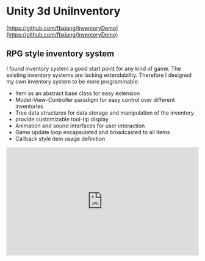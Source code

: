 # Unity 3d UniInventory
[https://github.com/fbxiang/InventoryDemo](https://github.com/fbxiang/InventoryDemo)

## RPG style inventory system
I found inventory system a good start point for any kind of game. The existing inventory systems are lacking extendability. Therefore I designed my own inventory system to be more programmable:
* Item as an abstract base class for easy extension
* Model-View-Controller paradigm for easy control over different inventories
* Tree data structures for data storage and manipulation of the inventory
* provide customizable tool-tip display
* Animation and sound interfaces for user interaction
* Game update loop encapsulated and broadcasted to all items
* Callback style item usage definition

<div style="position: relative; width: 100%; height: 0; padding-bottom: 56.25%;">
<iframe id="ytplayer" type="text/html" width="100%" height="100%" style="position: absolute" allowfullscreen
  src="https://www.youtube.com/embed/YERpxM46MNA"
  frameborder="0">
</iframe>
</div>
